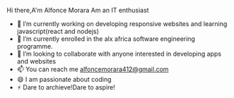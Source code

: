  Hi there,A'm Alfonce Morara
Am an IT enthusiast

- 🔭 I’m currently working on developing responsive websites and learning javascript(react and nodejs)
- 🌱 I’m currently enrolled in the alx africa  software engineering programme.
- 👯 I’m looking to collaborate with anyone interested in developing apps and websites
- 📫 You can reach me alfoncemorara412@gmail.com
- 😄 I am passionate about coding
- ⚡ Dare to archieve!Dare to aspire!


